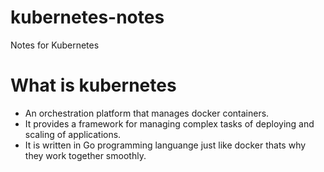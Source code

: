 # kubernetes-notes
Notes for Kubernetes

# What is kubernetes
- An orchestration platform that manages docker containers.
- It provides a framework for managing complex tasks of deploying and scaling of applications.
- It is written in Go programming languange just like docker thats why they work together smoothly.

